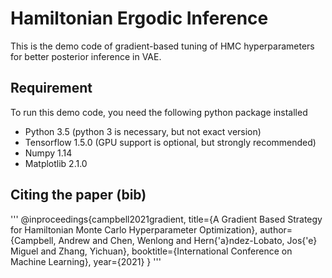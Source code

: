 # Hamiltonian Ergodic Inference
This is the demo code of gradient-based tuning of HMC hyperparameters for better posterior inference in VAE.

## Requirement
To run this demo code, you need the following python package installed
- Python 3.5 (python 3 is necessary, but not exact version)
- Tensorflow 1.5.0 (GPU support is optional, but strongly recommended)
- Numpy 1.14
- Matplotlib 2.1.0

## Citing the paper (bib)
'''
@inproceedings{campbell2021gradient,
  title={A Gradient Based Strategy for Hamiltonian Monte Carlo Hyperparameter Optimization},
  author={Campbell, Andrew and Chen, Wenlong and Hern{\'a}ndez-Lobato, Jos{\'e} Miguel and Zhang, Yichuan},
  booktitle={International Conference on Machine Learning},
  year={2021}
}
'''
